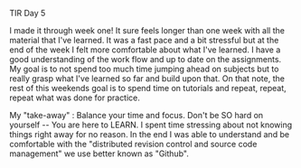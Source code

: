 TIR Day 5

I made it through week one! It sure feels longer than one week with all the material that I've learned. It was a fast pace and a bit
stressful but at the end of the week I felt more comfortable about what I've learned. I have a good understanding of the work flow and 
up to date on the assignments. My goal is to not spend too much time jumping ahead on subjects but to really grasp what I've learned so
far and build upon that. On that note, the rest of this weekends goal is to spend time on tutorials and repeat, repeat, repeat what 
was done for practice.

My "take-away" : Balance your time and focus. Don't be SO hard on yourself -- You are here to LEARN. I spent time stressing about not knowing things right away for no reason. In the end 
I was able to understand and be comfortable with the "distributed revision control and source code management" we use better known as
"Github". 